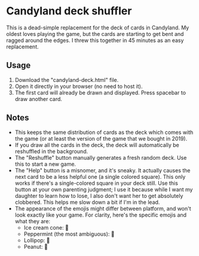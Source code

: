 # Candyland deck shuffler

This is a dead-simple replacement for the deck of cards in Candyland. My oldest loves playing the game, but the cards are starting to get bent and ragged around the edges. I threw this together in 45 minutes as an easy replacement.

## Usage

1. Download the "candyland-deck.html" file.
2. Open it directly in your browser (no need to host it).
3. The first card will already be drawn and displayed. Press spacebar to draw another card.

## Notes

- This keeps the same distribution of cards as the deck which comes with the game (or at least the version of the game that we bought in 2019).
- If you draw all the cards in the deck, the deck will automatically be reshuffled in the background.
- The "Reshuffle" button manually generates a fresh random deck. Use this to start a new game.
- The "Help" button is a misnomer, and it's sneaky. It actually causes the next card to be a less helpful one (a single colored square). This only works if there's a single-colored square in your deck still. Use this button at your own parenting judgment; I use it because while I want my daughter to learn how to lose, I also don't want her to get absolutely clobbered. This helps me slow down a bit if I'm in the lead.
- The appearance of the emojis might differ between platform, and won't look exactly like your game. For clarity, here's the specific emojis and what they are:
  - Ice cream cone: 🍨
  - Peppermint (the most ambiguous): 🍬
  - Lollipop: 🍭
  - Peanut: 🥜
